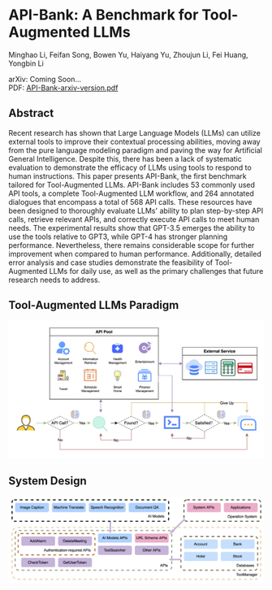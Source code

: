 # API-Bank: A Benchmark for Tool-Augmented LLMs
Minghao Li, Feifan Song, Bowen Yu, Haiyang Yu, Zhoujun Li, Fei Huang, Yongbin Li

arXiv: Coming Soon... <br>
PDF: [API-Bank-arxiv-version.pdf](API-Bank-arxiv-version.pdf)

## Abstract

Recent research has shown that Large Language Models (LLMs) can utilize external tools to improve their contextual processing abilities, moving away from the pure language modeling paradigm and paving the way for Artificial General Intelligence. Despite this, there has been a lack of systematic evaluation to demonstrate the efficacy of LLMs using tools to respond to human instructions. This paper presents API-Bank, the first benchmark tailored for Tool-Augmented LLMs. API-Bank includes 53 commonly used API tools, a complete Tool-Augmented LLM workflow, and 264 annotated dialogues that encompass a total of 568 API calls. These resources have been designed to thoroughly evaluate LLMs' ability to plan step-by-step API calls, retrieve relevant APIs, and correctly execute API calls to meet human needs. The experimental results show that GPT-3.5 emerges the ability to use the tools relative to GPT3, while GPT-4 has stronger planning performance. Nevertheless, there remains considerable scope for further improvement when compared to human performance. Additionally, detailed error analysis and case studies demonstrate the feasibility of Tool-Augmented LLMs for daily use, as well as the primary challenges that future research needs to address.

## Tool-Augmented LLMs Paradigm

![Paradigm](figures/flowchart.png)

## System Design

![System](figures/system.png)

